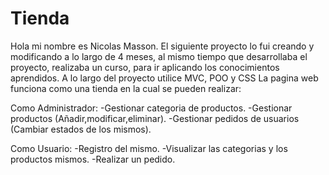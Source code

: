 # Tienda

Hola mi nombre es Nicolas Masson. El siguiente proyecto lo fui creando y modificando a lo largo de 4 meses, al mismo tiempo que desarrollaba el proyecto, realizaba un curso, para ir aplicando los conocimientos aprendidos.
A lo largo del proyecto utilice MVC, POO y CSS
La pagina web funciona como una tienda en la cual se pueden realizar:

Como Administrador:
-Gestionar categoria de productos.
-Gestionar productos (Añadir,modificar,eliminar).
-Gestionar pedidos de usuarios (Cambiar estados de los mismos).

Como Usuario:
-Registro del mismo.
-Visualizar las categorias y los productos mismos.
-Realizar un pedido.
